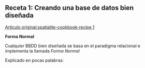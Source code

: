 ##  Receta 1: Creando una base de datos bien diseñada

[Articulo original:spatialite-cookbook-recipe 1 ](https://www.gaia-gis.it/spatialite-3.0.0-BETA/spatialite-cookbook/html/create-db.html)

**Forma Normal**

Cualquier BBDD bien diseñada se basa en el paradigma relacional e implementa la llamada *Forma Normal*

Explicado en pocas palabras:

